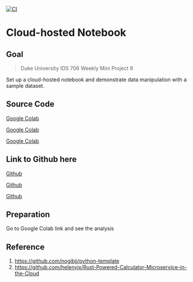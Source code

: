 [![CI](https://github.com/nogibjj/python-template/actions/workflows/cicd.yml/badge.svg)](https://github.com/nogibjj/python-template/actions/workflows/cicd.yml)

# Cloud-hosted Notebook

## Goal

> Duke University IDS 706 Weekly Mini Project 9

Set up a cloud-hosted notebook and demonstrate data manipulation with a sample dataset.

## Source Code
[Google Colab](https://colab.research.google.com/drive/1v8tOOv9w15mzERYTf5O0xD42Y-Q3rSgs?usp=sharing)

[Google Colab](https://colab.research.google.com/drive/1v8tOOv9w15mzERYTf5O0xD42Y-Q3rSgs?usp=sharing)

[Google Colab](https://colab.research.google.com/drive/1v8tOOv9w15mzERYTf5O0xD42Y-Q3rSgs?usp=sharing)

## Link to Github here
[Github](https://github.com/EricYsh/colab)

[Github](https://github.com/EricYsh/colab)

[Github](https://github.com/EricYsh/colab)


## Preparation

Go to Google Colab link and see the analysis

## Reference

1.  https://github.com/nogibjj/python-template
2.  https://github.com/helenyjx/Rust-Powered-Calculator-Microservice-in-the-Cloud

